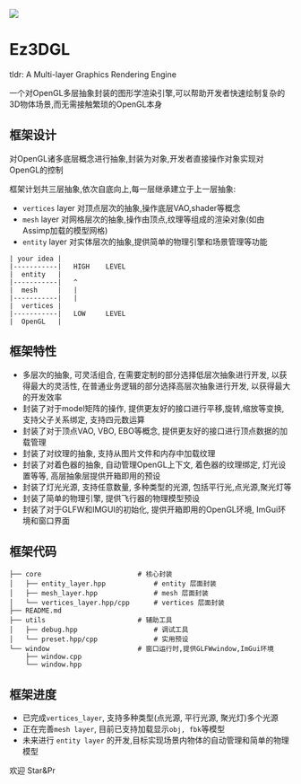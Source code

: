 ![](https://picdl.sunbangyan.cn/2023/10/27/ca57115d66d7836ce70c5f00f9b364ea.png)

# Ez3DGL 

tldr: A Multi-layer Graphics Rendering Engine

一个对OpenGL多层抽象封装的图形学渲染引擎,可以帮助开发者快速绘制复杂的3D物体场景,而无需接触繁琐的OpenGL本身

## 框架设计

对OpenGL诸多底层概念进行抽象,封装为对象,开发者直接操作对象实现对OpenGL的控制

框架计划共三层抽象,依次自底向上,每一层继承建立于上一层抽象:
- `vertices` layer  对顶点层次的抽象,操作底层VAO,shader等概念
- `mesh`     layer  对网格层次的抽象,操作由顶点,纹理等组成的渲染对象(如由Assimp加载的模型网格)
- `entity`   layer  对实体层次的抽象,提供简单的物理引擎和场景管理等功能

```
| your idea |
|-----------|   HIGH    LEVEL
|  entity   |   
|-----------|   ^
|  mesh     |   |
|-----------|   |
|  vertices |   
|-----------|   LOW     LEVEL
|  OpenGL   |
```

## 框架特性

- 多层次的抽象, 可灵活组合, 在需要定制的部分选择低层次抽象进行开发, 以获得最大的灵活性, 在普通业务逻辑的部分选择高层次抽象进行开发, 以获得最大的开发效率
- 封装了对于model矩阵的操作, 提供更友好的接口进行平移,旋转,缩放等变换, 支持父子关系绑定, 支持四元数运算
- 封装了对于顶点VAO, VBO, EBO等概念, 提供更友好的接口进行顶点数据的加载管理
- 封装了对纹理的抽象, 支持从图片文件和内存中加载纹理
- 封装了对着色器的抽象, 自动管理OpenGL上下文, 着色器的纹理绑定, 灯光设置等等, 高层抽象层提供开箱即用的预设
- 封装了灯光光源, 支持任意数量, 多种类型的光源, 包括平行光,点光源,聚光灯等
- 封装了简单的物理引擎, 提供飞行器的物理模型预设
- 封装了对于GLFW和IMGUI的初始化, 提供开箱即用的OpenGL环境, ImGui环境和窗口界面 



## 框架代码

```
├── core                        # 核心封装
│   ├── entity_layer.hpp            # entity 层面封装
│   ├── mesh_layer.hpp              # mesh 层面封装
│   └── vertices_layer.hpp/cpp      # vertices 层面封装
├── README.md
├── utils                       # 辅助工具
│   ├── debug.hpp                   # 调试工具
│   └── preset.hpp/cpp              # 实用预设
└── window                      # 窗口运行时,提供GLFWwindow,ImGui环境
    ├── window.cpp
    └── window.hpp
```

## 框架进度

- 已完成`vertices_layer`, 支持多种类型(点光源, 平行光源, 聚光灯)多个光源
- 正在完善`mesh layer`, 目前已支持加载显示`obj, fbk`等模型
- 未来进行 `entity layer` 的开发,目标实现场景内物体的自动管理和简单的物理模型

欢迎 Star&Pr
